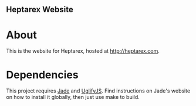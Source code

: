 ## Heptarex Website

# About

This is the website for Heptarex, hosted at http://heptarex.com.

# Dependencies

This project requires [Jade](http://jade-lang.com/) and [UglifyJS](https://github.com/mishoo/UglifyJS2). Find instructions on Jade's website on how to install it globally, then just use make to build.